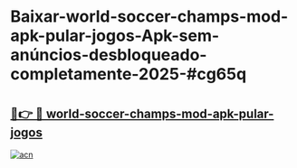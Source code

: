 # Baixar-world-soccer-champs-mod-apk-pular-jogos-Apk-sem-anúncios-desbloqueado-completamente-2025-#cg65q

# <h2><a href="https://ainizakaria.my?title=world-soccer-champs-mod-apk-pular-jogos&ref=24M">🔗👉 🔴 world-soccer-champs-mod-apk-pular-jogos</a></h2>

[![acn](https://github.com/user-attachments/assets/0f9c940e-d8b0-45ae-aac7-cd30a18b3e1c)](https://ainizakaria.my?title=world-soccer-champs-mod-apk-pular-jogos&ref=24M)

